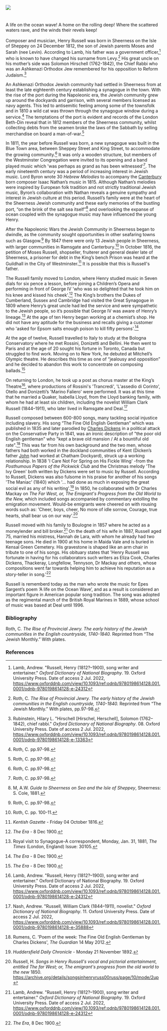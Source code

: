 <a href="https://juncture-digital.org"><img src="https://juncture-digital.org/images/ve-button.png"></a>

<param ve-config 
       title="Henry Russell (1812-1900)"
       author="Michelle Crowther"
       banner="xxx" 
       layout="vertical">

<param ve-entity eid="Q2095630" title="William Dyce" aliases="Dyce’s">
<param ve-entity eid="Q736439" aliases="Ramsgate">
<param ve-entity eid="Q1011096" aliases="Deal">
<param ve-entity eid="Q1003196" aliases="Sheerness">

#

A life on the ocean wave! A home on the rolling deep!
Where the scattered waters rave, and the winds their revels keep!
<br><br>
Composer and musician, Henry Russell was born in Sheerness on the Isle of Sheppey on 24 December 1812, the son of Jewish parents Moses and Sarah (nee Levin). According to Lamb, his father was a government officer,[^ref1] who is known to have changed his surname from Levy.[^ref2] His great uncle on his mother’s side was Solomon Hirschell (1762-1842), the Chief Rabbi who was an Ashkenazi Orthodox Jew remembered for his opposition to Reform Judaism.[^ref3]

An Ashkenazi Orthodox Jewish community had settled in Sheerness from at least the late eighteenth century establishing a synagogue in the town. With the rise of the port during the Napoleonic era, the Jewish community grew up around the dockyards and garrison, with several members licensed as navy agents. This led to antisemitic feeling among some of the townsfolk and in 1810 a wild cat was thrown through the synagogue window during a service.[^ref4] The temptations of the port is evident and records of the London Beth-Din reveal that in 1812 members of the Sheerness community, whilst collecting debts from the seamen broke the laws of the Sabbath by selling merchandise on board a man-of-war.[^ref5]

In 1811, the year before Russell was born, a new synagogue was built in the Blue Town area, between Sheppey Street and King Street, to accommodate the growing community.[^ref6] It was only a wooden structure, but members of the Westminster Congregation were invited to its opening and a band played music which 'was perhaps as grand as has been witnessed'[^ref7]. The early nineteenth century was a period of increasing interest in Jewish music. Lord Byron wrote 30 _Hebrew Melodies_ to accompany the [Canterbury](/19c/19c-canterbury) born composer Isaac Nathan’s music in 1815. Although Nathan’s melodies were inspired by European folk tradition and not strictly traditional Jewish music, Byron’s collaboration with Nathan reveals a genuine sympathy and interest in Jewish culture at this period. Russell’s family were at the heart of the Sheerness Jewish community and these early memories of the bustling port, “on the brink of the salt sea itself”[^ref8] and overlooking the expanse of ocean coupled with the synagogue music may have influenced the young Henry. 

After the Napoleonic Wars the Jewish Community in Sheerness began to dwindle, as the community sought opportunities in other seafaring towns such as Glasgow.[^ref9] By 1847 there were only 13 Jewish people in Sheerness, with larger communities in Ramsgate and Canterbury.[^ref10]   In October 1816, the petition of Moses Russell, shopseller, fruiterer and general dealer late of Sheerness, a prisoner for debt in the King’s bench Prison was heard at the Guildhall in the City of Westminster.[^ref11] It is possible that this is Russell's father.

The Russell family moved to London, where Henry studied music in Seven dials for six pence a lesson, before joining a Children’s Opera and performing in front of George IV 'who was so delighted that he took him on his knee and kissed his cheek'.[^ref12] The King’s brothers the Dukes of Cumberland, Sussex and Cambridge had visited the Great Synagogue in 1809 where Henry’s great uncle had led the service and were sympathetic to the Jewish people, so it’s possible that George IV was aware of Henry’s lineage.[^ref13] At the age of ten Henry began working at a chemist’s shop. He did not have any aptitude for the business and recalls giving a customer who 'asked for Epsom salts enough poison to kill fifty persons'.[^ref14]

At the age of twelve, Russell travelled to Italy to study at the Bologna Conservatory where he met Rossini, Donizetti and Bellini. He then went to Paris and at the age of 20 sought his fortune in Toronto, Canada but struggled to find work. Moving on to New York, he debuted at Mitchell’s Olympic theatre. He describes this time as one of “jealousy and opposition” and he decided to abandon this work to concentrate on composing ballads.[^ref15] 

On returning to London, he took up a post as chorus master at the King’s Theatre[^ref16], where productions of Rossini's 'Trancredi', 'L'assedio di Corinto', Otello  and Donizetti’s 'Marino Faliero' were performed. It was at this time that he married a Quaker, Isabella Lloyd, from the Lloyd banking family, with whom he had at least six children, including the novelist William Clark Russell (1844–1911), who later lived in Ramsgate and Deal.[^ref17]

Russell composed between 600-800 songs, many tackling social injustice including slavery. His song “The Fine Old English Gentleman”  which was published in 1835 and later parodied by [Charles Dickens](/dickens/dickens-biography) in a political attack on the Conservative Party in 1841, was an ironic description of "the poor old English gentleman" who "kept a brave old mansion / At a bountiful old rate".[^ref18] This was far from his own background and the two men, whose fathers had both worked in the dockland communities of Kent (Dicken’s father [John](/dickens/chatham-dockyard) had worked at Chatham Dockyard), struck up a working relationship. In 1838 'I Care Not For Spring on His Fickle Wing' -from the _Posthumous Papers of the Pickwick Club_ and the Christmas melody 'The Ivy Green' both written by Dickens were set to music by Russell. According to Russell, Dickens was also fulsome in his praise for another of his songs 'The Maniac' (1840) which '… had done as much in exposing the great social evil as any of his writing'.[^ref19] In 1850, he collaborated with Dr Charles Mackay on _The Far West, or, The Emigrant's Progress from the Old World to the New,_ which included songs accompanied by commentary extolling the emigration movement. Would-be emigrants were cheered on with rousing words such as: 'Cheer, boys, cheer, No more of idle sorrow, Courage, true hearts, shall bear us on our way'.[^ref20]

Russell moved with his family to Boulogne in 1857 where he acted as a moneylender and bill broker.[^ref21] On the death of his wife in 1887, Russell aged 75, married his mistress, Hannah de Lara, with whom he already had two teenage sons. He died in 1900 at his home in Maida Vale and is buried in Kensal Green Cemetery. His gravestone is shaped like an arm chair in tribute to one of his songs. His obituary states that 'Henry Russell was fortunate in having for his collaborators such writers as Eliza Cook, Charles Dickens, Thackeray, Longfellow, Tennyson, Dr Mackay and others, whose compositions went far towards helping him to achieve his reputation as a story-teller in song.'[^ref22] 

Russell is rememberd today as the man who wrote the music for Epes Sargent’s poem ‘A life on the Ocean Wave’, and as a result is considered an important figure in American popular song tradition. The song was adopted as the regimental march of the British Royal Marines in 1889, whose school of music was based at Deal until 1996.

### Bibliography

Roth, C. _The Rise of Provincial Jewry. The early history of the Jewish communities in the English countryside, 1740-1840._ Reprinted from “The Jewish Monthly.” With plates.

### References

[^ref1]: Lamb, Andrew. "Russell, Henry (1812?–1900), song writer and entertainer." _Oxford Dictionary of National Biography_.  19. Oxford University Press. Date of access 2 Jul. 2022, <https://www.oxforddnb.com/view/10.1093/ref:odnb/9780198614128.001.0001/odnb-9780198614128-e-24312>   
[^ref2]: Roth, C.  _The Rise of Provincial Jewry. The early history of the Jewish communities in the English countryside, 1740-1840._ Reprinted from “The Jewish Monthly.” With plates, pp.97-98.
[^ref3]: Rubinstein, Hilary L. "Hirschell [Hirschel, Herschell], Solomon (1762–1842), chief rabbi." _Oxford Dictionary of National Biography_.  08. Oxford University Press. Date of access 2 Jul. 2022, <https://www.oxforddnb.com/view/10.1093/ref:odnb/9780198614128.001.0001/odnb-9780198614128-e-13363>   
[^ref4]: Roth, C. pp.97-98.    
[^ref5]: Roth, C. pp.97-98.    
[^ref6]: Roth, C. pp.97-98.   
[^ref7]: Roth, C. pp.97-98.   
[^ref8]: M, A.W. _Guide to Sheerness on Sea and the Isle of Sheppey_, Sheerness: S. Cole, 1881.
[^ref9]: Roth, C. pp.97-98.   
[^ref10]: Roth, C. pp. 100-11.   
[^ref11]: _Kentish Gazette_ - Friday 04 October 1816.   
[^ref12]: _The Era_ - 8 Dec 1900.   
[^ref13]: Royal visit to Synagogue-A correspondent, Monday,  Jan. 31, 1881, _The Times_ (London, England) Issue: 30105.   
[^ref14]: _The Era_ - 8 Dec 1900. 
[^ref15]: _The Era_ - 8 Dec 1900.
[^ref16]: Lamb, Andrew. "Russell, Henry (1812?–1900), song writer and entertainer." Oxford Dictionary of National Biography.  19. Oxford University Press. Date of access 2 Jul. 2022, <https://www.oxforddnb.com/view/10.1093/ref:odnb/9780198614128.001.0001/odnb-9780198614128-e-24312>    
[^ref17]: Nash, Andrew. "Russell, William Clark (1844–1911), novelist." _Oxford Dictionary of National Biography_.  11. Oxford University Press. Date of access 2 Jul. 2022, <https://www.oxforddnb.com/view/10.1093/ref:odnb/9780198614128.001.0001/odnb-9780198614128-e-35888>   
[^ref18]: Rumens, C. 'Poem of the week: The Fine Old English Gentleman by Charles Dickens', _The Guardian_ 14 May 2012.   
[^ref19]: _Huddersfield Daily Chronicle_ - Monday 21 November 1892.   
[^ref20]: Russell, H. _Songs in Henry Russell's vocal and pictorial entertainment, entitled The far West; or, The emigrant's progress from the old world to the new_ 1850. https://archive.org/details/songsinhenryruss00russ/page/10/mode/2up    
[^ref21]: Lamb, Andrew. "Russell, Henry (1812?–1900), song writer and entertainer." _Oxford Dictionary of National Biography_.  19. Oxford University Press. Date of access 2 Jul. 2022, <https://www.oxforddnb.com/view/10.1093/ref:odnb/9780198614128.001.0001/odnb-9780198614128-e-24312>    
[^ref22]: _The Era_, 8 Dec 1900.
